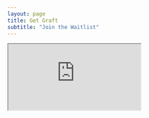 ```yaml
---
layout: page
title: Get Graft
subtitle: "Join the Waitlist"
---
```


<iframe src="https://cdn.forms-content.sg-form.com/bbf5d13b-48ae-11ec-a1a3-9209a0830323"/>
